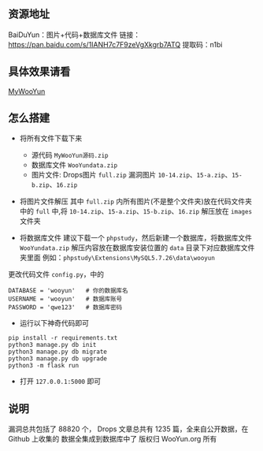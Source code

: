## 资源地址

BaiDuYun：图片+代码+数据库文件
 链接：https://pan.baidu.com/s/1IANH7c7F9zeVgXkgrb7ATQ 提取码：n1bi

## 具体效果请看

[MyWooYun]()

## 怎么搭建
* 将所有文件下载下来
    * 源代码 `MyWooYun源码.zip`
    * 数据库文件 `WooYundata.zip`
    * 图片文件: Drops图片 `full.zip`    漏洞图片 `10-14.zip`、`15-a.zip`、`15-b.zip`、`16.zip`

* 将图片文件解压
其中 `full.zip` 内所有图片(不是整个文件夹)放在代码文件夹中的 `full` 中,将 `10-14.zip`、`15-a.zip`、`15-b.zip`、`16.zip` 解压放在 `images` 文件夹

* 将数据库文件 
建议下载一个 `phpstudy`，然后新建一个数据库，将数据库文件 `WooYundata.zip` 解压内容放在数据库安装位置的 `data` 目录下对应数据库文件夹里面
例如：`phpstudy\Extensions\MySQL5.7.26\data\wooyun`

更改代码文件 `config.py`，中的
```
DATABASE = 'wooyun'   # 你的数据库名
USERNAME = 'wooyun'   # 数据库账号
PASSWORD = 'qwe123'   # 数据库密码
```
* 运行以下神奇代码即可
```
pip install -r requirements.txt
python3 manage.py db init
python3 manage.py db migrate
python3 manage.py db upgrade
python3 -m flask run
```
* 打开 `127.0.0.1:5000` 即可



## 说明

漏洞总共包括了 88820 个， Drops 文章总共有 1235 篇，全来自公开数据，在 Github 上收集的
数据全集成到数据库中了
版权归 WooYun.org 所有
